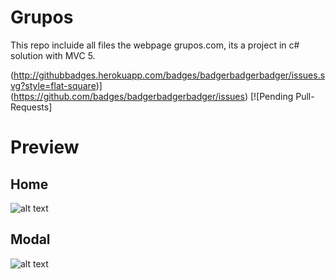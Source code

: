 # Grupos

This repo incluide all files the webpage grupos.com, its a project in c# solution with MVC 5.

(http://githubbadges.herokuapp.com/badges/badgerbadgerbadger/issues.svg?style=flat-square)](https://github.com/badges/badgerbadgerbadger/issues) [![Pending Pull-Requests]

# Preview

## Home

![alt text](https://github.com/crmendoza93/grupos/blob/master/home.png)

## Modal

![alt text](https://github.com/crmendoza93/grupos/blob/master/modal.png)
